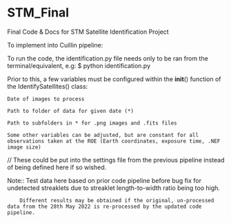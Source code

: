 # STM_Final
Final Code &amp; Docs for STM Satellite Identification Project

To implement into Cuillin pipeline:

To run the code, the identification.py file needs only to be ran from the terminal/equivalent, e.g: $ python identification.py

Prior to this, a few variables must be configured within the __init__() function of the IdentifySatellites() class:

    Date of images to process

    Path to folder of data for given date (*)

    Path to subfolders in * for .png images and .fits files

    Some other variables can be adjusted, but are constant for all observations taken at the ROE (Earth coordinates, exposure time, .NEF image size)

// These could be put into the settings file from the previous pipeline instead of being defined here if so wished.

Note:: Test data here based on prior code pipeline before bug fix for undetected streaklets due to streaklet length-to-width ratio being too high.
        
        Different results may be obtained if the original, un-processed data from the 28th May 2022 is re-processed by the updated code pipeline.
